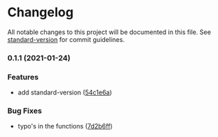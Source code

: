 # Changelog

All notable changes to this project will be documented in this file. See [standard-version](https://github.com/conventional-changelog/standard-version) for commit guidelines.

### 0.1.1 (2021-01-24)


### Features

* add standard-version ([54c1e6a](https://github.com/diogojorgebasso/amazon/commit/54c1e6a3564aad336b26985e7a5e979dac36add2))


### Bug Fixes

* typo's in the functions ([7d2b6ff](https://github.com/diogojorgebasso/amazon/commit/7d2b6ff86ef56c8aef7639005aed1e24094eebaf))
